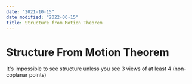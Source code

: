 ```yaml
---
date: "2021-10-15"
date modified: "2022-06-15"
title: Structure from Motion Theorem
---
```


# Structure From Motion Theorem
It's impossible to see structure unless you see 3 views of at least 4 (non-coplanar points)
